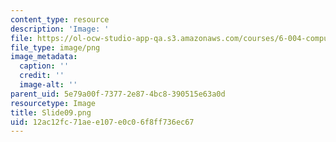 ```yaml
---
content_type: resource
description: 'Image: '
file: https://ol-ocw-studio-app-qa.s3.amazonaws.com/courses/6-004-computation-structures-spring-2017/12ac12fc71aee107e0c06f8ff736ec67_Slide09.png
file_type: image/png
image_metadata:
  caption: ''
  credit: ''
  image-alt: ''
parent_uid: 5e79a00f-7377-2e87-4bc8-390515e63a0d
resourcetype: Image
title: Slide09.png
uid: 12ac12fc-71ae-e107-e0c0-6f8ff736ec67
---
```

